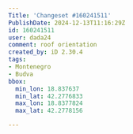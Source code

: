 ```yaml
---
Title: 'Changeset #160241511'
PublishDate: 2024-12-13T11:16:29Z
id: 160241511
user: dada24
comment: roof orientation
created_by: iD 2.30.4
tags:
- Montenegro
- Budva
bbox:
  min_lon: 18.837637
  min_lat: 42.2776833
  max_lon: 18.8377824
  max_lat: 42.2778156

---
```

